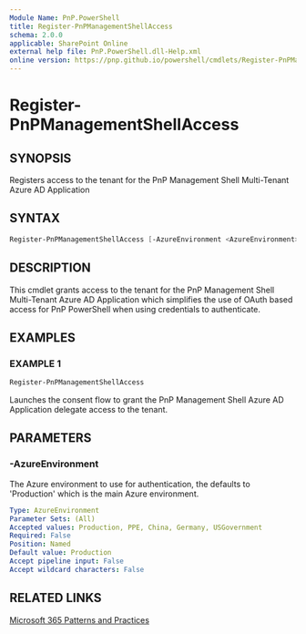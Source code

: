 ```yaml
---
Module Name: PnP.PowerShell
title: Register-PnPManagementShellAccess
schema: 2.0.0
applicable: SharePoint Online
external help file: PnP.PowerShell.dll-Help.xml
online version: https://pnp.github.io/powershell/cmdlets/Register-PnPManagementShellAccess.html
---
```

 
# Register-PnPManagementShellAccess

## SYNOPSIS
Registers access to the tenant for the PnP Management Shell Multi-Tenant Azure AD Application

## SYNTAX

```powershell
Register-PnPManagementShellAccess [-AzureEnvironment <AzureEnvironment>] [<CommonParameters>]
```

## DESCRIPTION
This cmdlet grants access to the tenant for the PnP Management Shell Multi-Tenant Azure AD Application which simplifies the use of OAuth based access for PnP PowerShell when using credentials to authenticate.

## EXAMPLES

### EXAMPLE 1
```powershell
Register-PnPManagementShellAccess
```

Launches the consent flow to grant the PnP Management Shell Azure AD Application delegate access to the tenant.

## PARAMETERS

### -AzureEnvironment
The Azure environment to use for authentication, the defaults to 'Production' which is the main Azure environment.

```yaml
Type: AzureEnvironment
Parameter Sets: (All)
Accepted values: Production, PPE, China, Germany, USGovernment
Required: False
Position: Named
Default value: Production
Accept pipeline input: False
Accept wildcard characters: False
```

## RELATED LINKS

[Microsoft 365 Patterns and Practices](https://aka.ms/m365pnp)

